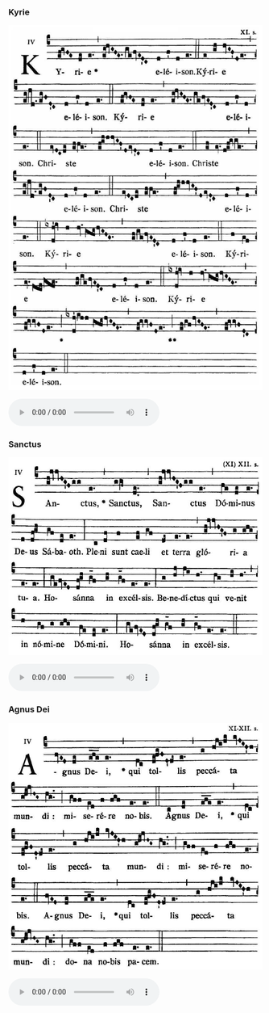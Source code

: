 ### Kyrie

![](images/mass-iii-kyrie.jpg)

<audio src="https://www.ccwatershed.org/audio/djc_03_kyrie_mp3_1/download/" controls="controls"></audio>

### Sanctus

![](images/mass-iii-sanctus.jpg)

<audio src="https://www.ccwatershed.org/audio/djc_03_sanctus_mp3_1/download/" controls="controls"></audio>

### Agnus Dei

![](images/mass-iii-agnus.jpg)

<audio src="https://www.ccwatershed.org/audio/djc_03_agnus_mp3_1/download/" controls="controls"></audio>
